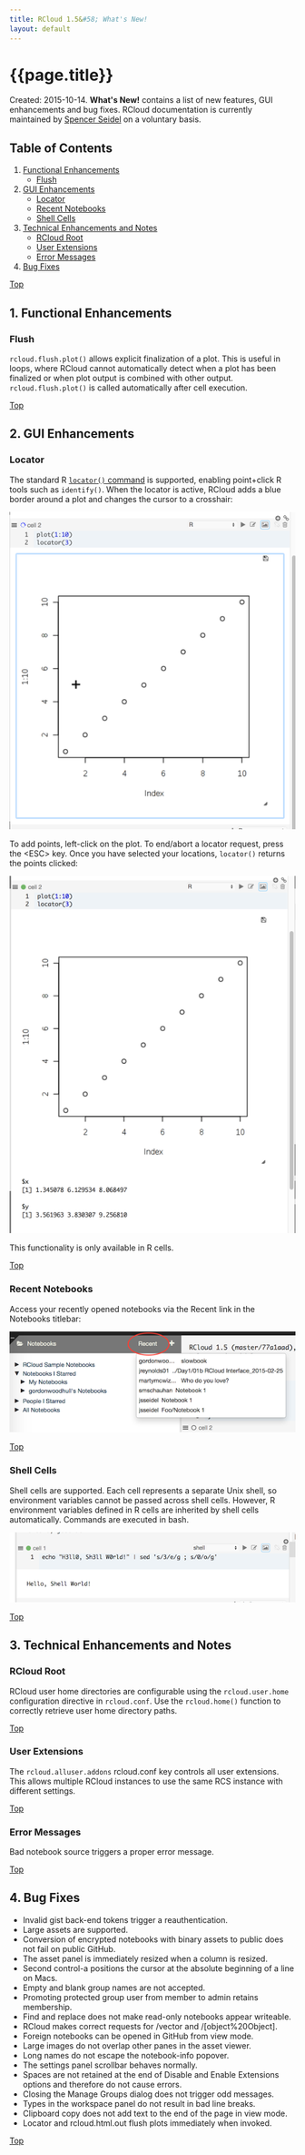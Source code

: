 ```yaml
---
title: RCloud 1.5&#58; What's New!
layout: default
---
```


<a name="top"></a>

<div class="frmttng">

<h1> {{page.title}} </h1>

</div>

Created: 2015-10-14. **What's New!** contains a list of new features, GUI enhancements and bug fixes.  RCloud documentation is currently maintained by <a target="_blank" href="http://www.spencerseidel.com">Spencer Seidel</a> on a voluntary basis.

<div markdown="1" class="frmttng">

## Table of Contents

1. [Functional Enhancements](#functional)
    * [Flush](#flush)
1. [GUI Enhancements](#gui)
    * [Locator](#locator)
    * [Recent Notebooks](#recentnotebooks)
    * [Shell Cells](#shellcells)
1. [Technical Enhancements and Notes](#tech)
    * [RCloud Root](#root)
    * [User Extensions](#userextensions)
    * [Error Messages](#errormessages)
1. [Bug Fixes](#bugfixes)

</div>

[Top](#top)

<a name="functional"></a>

## 1. Functional Enhancements

<a name="flush"></a>

### Flush

`rcloud.flush.plot()` allows explicit finalization of a plot. This is useful in loops, where RCloud cannot automatically detect when a plot has been finalized or when plot output is combined with other output. `rcloud.flush.plot()` is called automatically after cell execution.

[Top](#top)

<a name="gui"></a>

## 2. GUI Enhancements

<a name="locator"></a>

### Locator

The standard R [`locator()` command](https://stat.ethz.ch/R-manual/R-devel/library/graphics/html/locator.html) is supported, enabling point+click R tools such as `identify()`. When the locator is active, RCloud adds a blue border around a plot and changes the cursor to a crosshair:

![locator](img/locator.png)

To add points, left-click on the plot. To end/abort a locator request, press the &lt;ESC&gt; key. Once you have selected your locations, `locator()` returns the points clicked:

![locator](img/locator_res.png)

This functionality is only available in R cells.

[Top](#top)

<a name="recentnotebooks"></a>

### Recent Notebooks

Access your recently opened notebooks via the Recent link in the Notebooks titlebar:

![recent](img/recent.png)

[Top](#top)

<a name="shellcells"></a>

### Shell Cells

Shell cells are supported. Each cell represents a separate Unix shell, so environment variables cannot be passed across shell cells. However, R environment variables defined in R cells are inherited by shell cells automatically. Commands are executed in bash.

![shell](img/shell.png)

[Top](#top)

<a name="tech"></a>

## 3. Technical Enhancements and Notes

<a name="root"></a>

### RCloud Root

RCloud user home directories are configurable using the `rcloud.user.home` configuration directive in `rcloud.conf`. Use the `rcloud.home()` function to correctly retrieve user home directory paths.

[Top](#top)

<a name="userextensions"></a>

### User Extensions

The `rcloud.alluser.addons` rcloud.conf key controls all user extensions. This allows multiple RCloud instances to use the same RCS instance with different settings.

[Top](#top)

<a name="errormessages"></a>

### Error Messages

Bad notebook source triggers a proper error message.

[Top](#top)

<a name="bugfixes"></a>

## 4. Bug Fixes

* Invalid gist back-end tokens trigger a reauthentication.
* Large assets are supported.
* Conversion of encrypted notebooks with binary assets to public does not fail on public GitHub.
* The asset panel is immediately resized when a column is resized.
* Second control-a positions the cursor at the absolute beginning of a line on Macs.
* Empty and blank group names are not accepted.
* Promoting protected group user from member to admin retains membership.
* Find and replace does not make read-only notebooks appear writeable.
* RCloud makes correct requests for /vector and /[object%20Object].
* Foreign notebooks can be opened in GitHub from view mode.
* Large images do not overlap other panes in the asset viewer.
* Long names do not escape the notebook-info popover.
* The settings panel scrollbar behaves normally.
* Spaces are not retained at the end of Disable and Enable Extensions options and therefore do not cause errors.
* Closing the Manage Groups dialog does not trigger odd messages.
* Types in the workspace panel do not result in bad line breaks.
* Clipboard copy does not add text to the end of the page in view mode.
* Locator and rcloud.html.out flush plots immediately when invoked.

[Top](#top)
